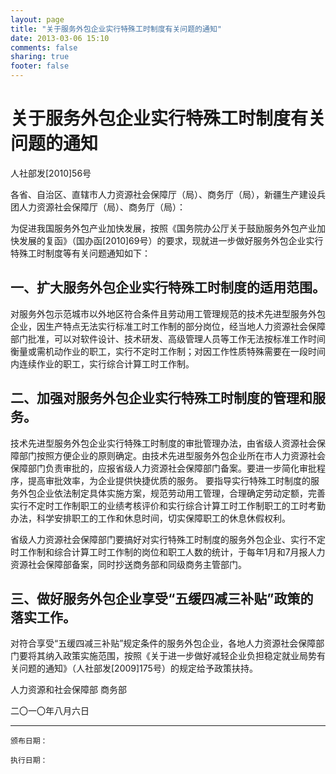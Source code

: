 ```yaml
---
layout: page
title: "关于服务外包企业实行特殊工时制度有关问题的通知"
date: 2013-03-06 15:10
comments: false
sharing: true
footer: false
---
```


# 关于服务外包企业实行特殊工时制度有关问题的通知

人社部发[2010]56号
 
各省、自治区、直辖市人力资源社会保障厅（局）、商务厅（局），新疆生产建设兵团人力资源社会保障厅（局）、商务厅（局）：

为促进我国服务外包产业加快发展，按照《国务院办公厅关于鼓励服务外包产业加快发展的复函》（国办函[2010]69号）的要求，现就进一步做好服务外包企业实行特殊工时制度等有关问题通知如下：

## 一、扩大服务外包企业实行特殊工时制度的适用范围。

对服务外包示范城市以外地区符合条件且劳动用工管理规范的技术先进型服务外包企业，因生产特点无法实行标准工时工作制的部分岗位，经当地人力资源社会保障部门批准，可以对软件设计、技术研发、高级管理人员等工作无法按标准工作时间衡量或需机动作业的职工，实行不定时工作制；对因工作性质特殊需要在一段时间内连续作业的职工，实行综合计算工时工作制。

## 二、加强对服务外包企业实行特殊工时制度的管理和服务。

技术先进型服务外包企业实行特殊工时制度的审批管理办法，由省级人资源社会保障部门按照方便企业的原则确定。由技术先进型服务外包企业所在市人力资源社会保障部门负责审批的，应报省级人力资源社会保障部门备案。要进一步简化审批程序，提高审批效率，为企业提供快捷优质的服务。
要指导实行特殊工时制度的服务外包企业依法制定具体实施方案，规范劳动用工管理，合理确定劳动定额，完善实行不定时工作制职工的业绩考核评价和实行综合计算工时工作制职工的工时考勤办法，科学安排职工的工作和休息时间，切实保障职工的休息休假权利。

省级人力资源社会保障部门要搞好对实行特殊工时制度的服务外包企业、实行不定时工作制和综合计算工时工作制的岗位和职工人数的统计，于每年1月和7月报人力资源社会保障部备案，同时抄送商务部和同级商务主管部门。

## 三、做好服务外包企业享受“五缓四减三补贴”政策的落实工作。

对符合享受“五缓四减三补贴”规定条件的服务外包企业，各地人力资源社会保障部门要将其纳入政策实施范围，按照《关于进一步做好减轻企业负担稳定就业局势有关问题的通知》（人社部发[2009]175号）的规定给予政策扶持。
 
 
人力资源和社会保障部      商务部                  

二〇一〇年八月六日     

    
----

	颁布日期： 

	执行日期：



